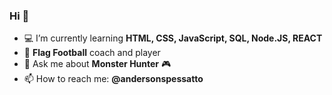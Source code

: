 ### Hi 🙏

- 💻 I’m currently learning **HTML, CSS, JavaScript, SQL, Node.JS, REACT**
- :football: **Flag Football** coach and player
- 💬 Ask me about **Monster Hunter** :video_game:
- 📫 How to reach me: **@andersonspessatto**
